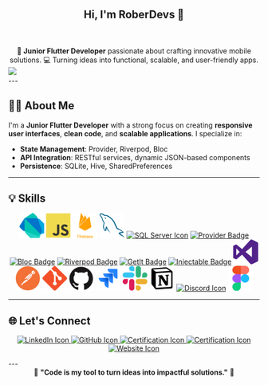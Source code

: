 <div align="center">
  <h2>Hi, I'm RoberDevs 👋</h2>
  <br><br>
  🚀 <strong>Junior Flutter Developer</strong> passionate about crafting innovative mobile solutions.  
  💻 Turning ideas into functional, scalable, and user-friendly apps.


</div>
<div>
  <img src="https://komarev.com/ghpvc/?username=Robertopoemape&label=Profile%20views&color=0e75b6&style=flat" />
</div>
---

## 👨‍💻 About Me
I'm a **Junior Flutter Developer** with a strong focus on creating **responsive user interfaces**, **clean code**, and **scalable applications**. I specialize in:

- **State Management**: Provider, Riverpod, Bloc  
- **API Integration**: RESTful services, dynamic JSON-based components  
- **Persistence**: SQLite, Hive, SharedPreferences  

---

## 💡 Skills
<p align="center">
  <a href="https://dart.dev/" target="_blank"><img src="https://raw.githubusercontent.com/devicons/devicon/master/icons/dart/dart-original.svg" alt="Dart Icon" width="50" /></a>
  <a href="https://developer.mozilla.org/en-US/docs/Web/JavaScript" target="_blank"><img src="https://raw.githubusercontent.com/devicons/devicon/master/icons/javascript/javascript-original.svg" alt="JavaScript Icon" width="50" /></a>
  <a href="https://firebase.google.com/" target="_blank"><img src="https://raw.githubusercontent.com/devicons/devicon/master/icons/firebase/firebase-plain-wordmark.svg" alt="Firebase Icon" width="50" /></a>
  <a href="https://www.mysql.com/" target="_blank"><img src="https://raw.githubusercontent.com/devicons/devicon/master/icons/mysql/mysql-original.svg" alt="MySQL Icon" width="50" /></a>
  <a href="https://www.microsoft.com/en-us/sql-server" target="_blank"><img src="https://upload.wikimedia.org/wikipedia/commons/8/87/Sql_data_base_with_logo.png" alt="SQL Server Icon" width="50" /></a>
  <a href="https://pub.dev/packages/provider" target="_blank"><img src="https://img.shields.io/badge/State%20Management-Provider-blue?style=for-the-badge" alt="Provider Badge"/></a>
  <a href="https://bloclibrary.dev/" target="_blank"><img src="https://img.shields.io/badge/State%20Management-Bloc-orange?style=for-the-badge" alt="Bloc Badge"/></a>
  <a href="https://riverpod.dev/" target="_blank"><img src="https://img.shields.io/badge/State%20Management-Riverpod-green?style=for-the-badge" alt="Riverpod Badge"/></a>
  <a href="https://pub.dev/packages/get_it" target="_blank"><img src="https://img.shields.io/badge/Dependency%20Injection-GetIt-blue?style=for-the-badge" alt="GetIt Badge"/></a>
  <a href="https://pub.dev/packages/injectable" target="_blank"><img src="https://img.shields.io/badge/Dependency%20Injection-Injectable-purple?style=for-the-badge" alt="Injectable Badge"/></a>
  <a href="https://code.visualstudio.com/" target="_blank"><img src="https://raw.githubusercontent.com/devicons/devicon/master/icons/visualstudio/visualstudio-plain.svg" alt="Visual Studio Code Icon" width="50" /></a>
  <a href="https://www.postman.com/" target="_blank"><img src="https://raw.githubusercontent.com/devicons/devicon/master/icons/postman/postman-original.svg" alt="Postman Icon" width="50" /></a>
  <a href="https://git-scm.com/" target="_blank"><img src="https://raw.githubusercontent.com/devicons/devicon/master/icons/git/git-original.svg" alt="Git Icon" width="50" /></a>
  <a href="https://github.com/" target="_blank"><img src="https://raw.githubusercontent.com/devicons/devicon/master/icons/github/github-original.svg" alt="GitHub Icon" width="50" /></a>
  <a href="https://www.atlassian.com/software" target="_blank"><img src="https://raw.githubusercontent.com/devicons/devicon/master/icons/jira/jira-original.svg" alt="Jira Icon" width="50" /></a>
  <a href="https://slack.com/" target="_blank"><img src="https://raw.githubusercontent.com/devicons/devicon/master/icons/slack/slack-original.svg" alt="Slack Icon" width="50" /></a>
  <a href="https://www.notion.so/" target="_blank"><img src="https://raw.githubusercontent.com/devicons/devicon/master/icons/notion/notion-original.svg" alt="Notion Icon" width="50" /></a>
  <a href="https://discord.com/" target="_blank"><img src="https://cdn.jsdelivr.net/npm/simple-icons@v5/icons/discord.svg" alt="Discord Icon" width="50" /></a>
  <a href="https://www.figma.com/" target="_blank"><img src="https://raw.githubusercontent.com/devicons/devicon/master/icons/figma/figma-original.svg" alt="Figma Icon" width="50" /></a>
</p>


---

## 🌐 Let's Connect
<p align="center">
  <a href="https://www.linkedin.com/in/roberto-poemape-b27109191/" target="_blank">
    <img src="https://img.icons8.com/ios-filled/50/000000/linkedin.png" alt="LinkedIn Icon"/>
  </a>
  <a href="https://github.com/Robertopoemape" target="_blank">
    <img src="https://img.icons8.com/ios-filled/50/000000/github.png" alt="GitHub Icon"/>
  </a>
  <a href="https://certificados.codeable.la/certificates/2024-PC18200012" target="_blank">
    <img src="https://img.icons8.com/ios-filled/50/000000/certificate.png" alt="Certification Icon"/>
  </a>
 <a href="https://robertopoemape.github.io/home.html" target="_blank">
    <img src="https://img.icons8.com/ios-filled/50/000000/certificate.png" alt="Certification Icon"/>
  </a>
<a href="https://robertopoemape.github.io/home.html" target="_blank">
  <img src="https://img.icons8.com/ios-filled/50/000000/internet.png" alt="Website Icon"/>
</a>
</p>
---
<div align="center">
  💬 <strong>"Code is my tool to turn ideas into impactful solutions."</strong> 🚀  
</div>

